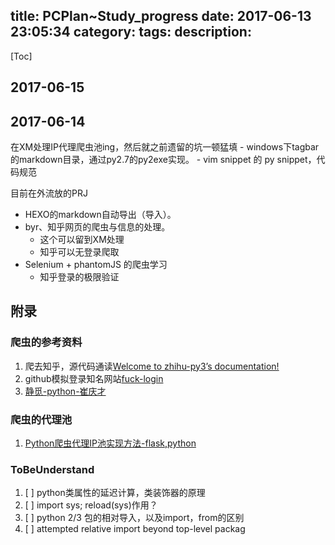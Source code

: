 title: PCPlan~Study_progress
date: 2017-06-13 23:05:34
category:
tags:
description:
---
[Toc]

## 2017-06-15



## 2017-06-14

在XM处理IP代理爬虫池ing，然后就之前遗留的坑一顿猛填
    - windows下tagbar的markdown目录，通过py2.7的py2exe实现。
    - vim snippet 的 py snippet，代码规范

目前在外流放的PRJ
* HEXO的markdown自动导出（导入）。
* byr、知乎网页的爬虫与信息的处理。
    * 这个可以留到XM处理
    * 知乎可以无登录爬取
* Selenium + phantomJS 的爬虫学习
    * 知乎登录的极限验证

## 附录

### 爬虫的参考资料

1. 爬去知乎，源代码通读[Welcome to zhihu-py3’s documentation!](http://zhihu-py3.readthedocs.io/zh_CN/latest/index.html_)
2. github模拟登录知名网站[fuck-login](https://github.com/xchaoinfo/fuck-login)
3. [静觅-python-崔庆才](http://cuiqingcai.com/category/technique/python)

### 爬虫的代理池

1. [Python爬虫代理IP池实现方法-flask,python](https://github.com/jhao104/proxy_pool)

### ToBeUnderstand

1. [ ] python类属性的延迟计算，类装饰器的原理
2. [ ] import sys; reload(sys)作用？
3. [ ] python 2/3 包的相对导入，以及import，from的区别
4. [ ] attempted relative import beyond top-level packag
